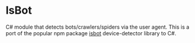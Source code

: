# IsBot
C# module that detects bots/crawlers/spiders via the user agent. This is a port of the popular npm package [isbot](https://github.com/omrilotan/isbot) device-detector library to C#.
